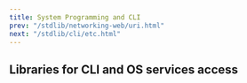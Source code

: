 ```yaml
---
title: System Programming and CLI
prev: "/stdlib/networking-web/uri.html"
next: "/stdlib/cli/etc.html"
---
```


## Libraries for CLI and OS services access[](#libraries-for-cli-and-os-services-access)

